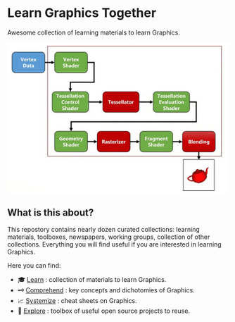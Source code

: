 # Learn Graphics Together

Awesome collection of learning materials to learn Graphics.

![GPU Pileline](./cheatsheet/gpu_pipeline.jpg)

## What is this about?

This repostory contains nearly dozen curated collections: learning materials, toolboxes, newspapers, working groups, collection of other collections. Everything you will find useful if you are interested in learning Graphics.

Here you can find:

- :mortar_board: [Learn](./learn.md) : collection of materials to learn Graphics.
- :old_key: [Comprehend](./concepts.md) : key concepts and dichotomies of Graphics.
- :chart_with_upwards_trend: [Systemize](./cheatsheets.md) : cheat sheets on Graphics.
- :wrench: [Explore](./toolbox_general.md) : toolbox of useful open source projects to reuse.
